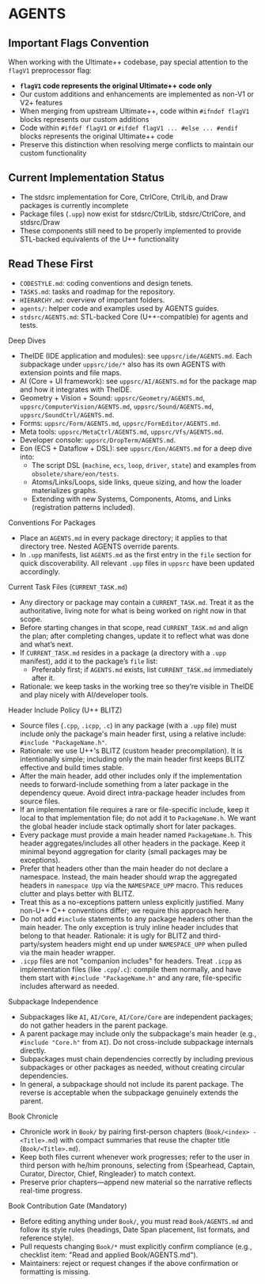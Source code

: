 # AGENTS

## Important Flags Convention

When working with the Ultimate++ codebase, pay special attention to the `flagV1` preprocessor flag:

- **`flagV1` code represents the original Ultimate++ code only**
- Our custom additions and enhancements are implemented as non-V1 or V2+ features
- When merging from upstream Ultimate++, code within `#ifndef flagV1` blocks represents our custom additions
- Code within `#ifdef flagV1` or `#ifdef flagV1 ... #else ... #endif` blocks represents the original Ultimate++ code
- Preserve this distinction when resolving merge conflicts to maintain our custom functionality

## Current Implementation Status

- The stdsrc implementation for Core, CtrlCore, CtrlLib, and Draw packages is currently incomplete
- Package files (`.upp`) now exist for stdsrc/CtrlLib, stdsrc/CtrlCore, and stdsrc/Draw
- These components still need to be properly implemented to provide STL-backed equivalents of the U++ functionality

## Read These First
- `CODESTYLE.md`: coding conventions and design tenets.
- `TASKS.md`: tasks and roadmap for the repository.
- `HIERARCHY.md`: overview of important folders.
- `agents/`: helper code and examples used by AGENTS guides.
- `stdsrc/AGENTS.md`: STL-backed Core (U++-compatible) for agents and tests.

Deep Dives
- TheIDE (IDE application and modules): see `uppsrc/ide/AGENTS.md`. Each subpackage under `uppsrc/ide/*` also has its own AGENTS with extension points and file maps.
- AI (Core + UI framework): see `uppsrc/AI/AGENTS.md` for the package map and how it integrates with TheIDE.
- Geometry + Vision + Sound: `uppsrc/Geometry/AGENTS.md`, `uppsrc/ComputerVision/AGENTS.md`, `uppsrc/Sound/AGENTS.md`, `uppsrc/SoundCtrl/AGENTS.md`.
- Forms: `uppsrc/Form/AGENTS.md`, `uppsrc/FormEditor/AGENTS.md`.
- Meta tools: `uppsrc/MetaCtrl/AGENTS.md`, `uppsrc/Vfs/AGENTS.md`.
- Developer console: `uppsrc/DropTerm/AGENTS.md`.
- Eon (ECS + Dataflow + DSL): see `uppsrc/Eon/AGENTS.md` for a deep dive into:
  - The script DSL (`machine`, `ecs`, `loop`, `driver`, `state`) and examples from `obsolete/share/eon/tests`.
  - Atoms/Links/Loops, side links, queue sizing, and how the loader materializes graphs.
  - Extending with new Systems, Components, Atoms, and Links (registration patterns included).

Conventions For Packages
- Place an `AGENTS.md` in every package directory; it applies to that directory tree. Nested AGENTS override parents.
- In `.upp` manifests, list `AGENTS.md` as the first entry in the `file` section for quick discoverability. All relevant `.upp` files in `uppsrc` have been updated accordingly.

Current Task Files (`CURRENT_TASK.md`)
- Any directory or package may contain a `CURRENT_TASK.md`. Treat it as the authoritative, living note for what is being worked on right now in that scope.
- Before starting changes in that scope, read `CURRENT_TASK.md` and align the plan; after completing changes, update it to reflect what was done and what’s next.
- If `CURRENT_TASK.md` resides in a package (a directory with a `.upp` manifest), add it to the package’s `file` list:
  - Preferably first; if `AGENTS.md` exists, list `CURRENT_TASK.md` immediately after it.
- Rationale: we keep tasks in the working tree so they’re visible in TheIDE and play nicely with AI/developer tools.


Header Include Policy (U++ BLITZ)
- Source files (`.cpp`, `.icpp`, `.c`) in any package (with a `.upp` file) must include only the package's main header first, using a relative include: `#include "PackageName.h"`.
- Rationale: we use U++'s BLITZ (custom header precompilation). It is intentionally simple; including only the main header first keeps BLITZ effective and build times stable.
- After the main header, add other includes only if the implementation needs to forward-include something from a later package in the dependency queue. Avoid direct intra-package header includes from source files.
- If an implementation file requires a rare or file-specific include, keep it local to that implementation file; do not add it to `PackageName.h`. We want the global header include stack optimally short for later packages.
- Every package must provide a main header named `PackageName.h`. This header aggregates/includes all other headers in the package. Keep it minimal beyond aggregation for clarity (small packages may be exceptions).
- Prefer that headers other than the main header do not declare a namespace. Instead, the main header should wrap the aggregated headers in `namespace Upp` via the `NAMESPACE_UPP` macro. This reduces clutter and plays better with BLITZ.
- Treat this as a no-exceptions pattern unless explicitly justified. Many non-U++ C++ conventions differ; we require this approach here.
- Do not add `#include` statements to any package headers other than the main header. The only exception is truly inline header includes that belong to that header. Rationale: it is ugly for BLITZ and third-party/system headers might end up under `NAMESPACE_UPP` when pulled via the main header wrapper.
- `.icpp` files are not "companion includes" for headers. Treat `.icpp` as implementation files (like `.cpp`/`.c`): compile them normally, and have them start with `#include "PackageName.h"` and any rare, file-specific includes afterward as needed.

Subpackage Independence
- Subpackages like `AI`, `AI/Core`, `AI/Core/Core` are independent packages; do not gather headers in the parent package.
- A parent package may include only the subpackage's main header (e.g., `#include "Core.h"` from `AI`). Do not cross-include subpackage internals directly.
- Subpackages must chain dependencies correctly by including previous subpackages or other packages as needed, without creating circular dependencies.
- In general, a subpackage should not include its parent package. The reverse is acceptable when the subpackage genuinely extends the parent.


Book Chronicle
- Chronicle work in `Book/` by pairing first-person chapters (`Book/<index> - <Title>.md`) with compact summaries that reuse the chapter title (`Book/<Title>.md`).
- Keep both files current whenever work progresses; refer to the user in third person with he/him pronouns, selecting from {Spearhead, Captain, Curator, Director, Chief, Ringleader} to match context.
- Preserve prior chapters—append new material so the narrative reflects real-time progress.

Book Contribution Gate (Mandatory)
- Before editing anything under `Book/`, you must read `Book/AGENTS.md` and follow its style rules (headings, Date Span placement, list formats, and reference style).
- Pull requests changing `Book/*` must explicitly confirm compliance (e.g., checklist item: "Read and applied Book/AGENTS.md").
- Maintainers: reject or request changes if the above confirmation or formatting is missing.
